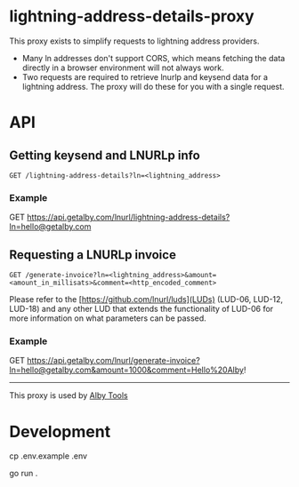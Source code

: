 # lightning-address-details-proxy

This proxy exists to simplify requests to lightning address providers.

- Many ln addresses don't support CORS, which means fetching the data directly in a browser environment will not always work.
- Two requests are required to retrieve lnurlp and keysend data for a lightning address. The proxy will do these for you with a single request.

# API

## Getting keysend and LNURLp info

`GET /lightning-address-details?ln=<lightning_address>`

### Example

GET https://api.getalby.com/lnurl/lightning-address-details?ln=hello@getalby.com

## Requesting a LNURLp invoice

`GET /generate-invoice?ln=<lightning_address>&amount=<amount_in_millisats>&comment=<http_encoded_comment>`

Please refer to the [https://github.com/lnurl/luds](LUDs) (LUD-06, LUD-12, LUD-18) and any other LUD that extends the functionality of LUD-06 for more information on what parameters can be passed.

### Example

GET https://api.getalby.com/lnurl/generate-invoice?ln=hello@getalby.com&amount=1000&comment=Hello%20Alby!

---

This proxy is used by [Alby Tools](https://github.com/getAlby/alby-tools)


# Development

cp .env.example .env

go run .